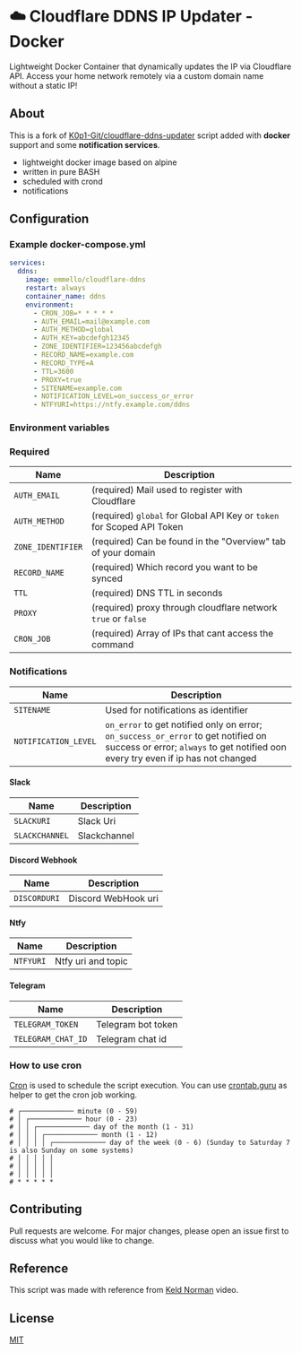 # ☁️ Cloudflare DDNS IP Updater - Docker
Lightweight Docker Container that dynamically updates the IP via Cloudflare API. Access your home network remotely via a custom domain name without a static IP! 

## About
This is a fork of [K0p1-Git/cloudflare-ddns-updater](https://github.com/K0p1-Git/cloudflare-ddns-updater) script added with **docker** support and some **notification services**.
- lightweight docker image based on alpine
- written in pure BASH
- scheduled with crond
- notifications

## Configuration
### Example docker-compose.yml
```yaml
services:
  ddns:
    image: emmello/cloudflare-ddns
    restart: always
    container_name: ddns
    environment:
      - CRON_JOB=* * * * *
      - AUTH_EMAIL=mail@example.com
      - AUTH_METHOD=global
      - AUTH_KEY=abcdefgh12345
      - ZONE_IDENTIFIER=123456abcdefgh
      - RECORD_NAME=example.com
      - RECORD_TYPE=A
      - TTL=3600
      - PROXY=true
      - SITENAME=example.com
      - NOTIFICATION_LEVEL=on_success_or_error
      - NTFYURI=https://ntfy.example.com/ddns

```
### Environment variables
### Required
| Name | Description | 
|---|---|
|`AUTH_EMAIL`|(required) Mail used to register with Cloudflare|
|`AUTH_METHOD`|(required) `global` for Global API Key or `token` for Scoped API Token | 
|`ZONE_IDENTIFIER`|(required) Can be found in the "Overview" tab of your domain|
|`RECORD_NAME`|(required) Which record you want to be synced|
|`TTL`|(required) DNS TTL in seconds |`"token":"abc123"`|
|`PROXY`|(required) proxy through cloudflare network `true` or `false`|
|`CRON_JOB`|(required) Array of IPs that cant access the command|

### Notifications
| Name | Description | 
|---|---|
|`SITENAME`|Used for notifications as identifier|
|`NOTIFICATION_LEVEL`|`on_error` to get notified only on error; `on_success_or_error` to get notified on success or error; `always` to get notified oon every try even if ip has not changed| 

#### Slack
| Name | Description | 
|---|---|
|`SLACKURI`|Slack Uri|
|`SLACKCHANNEL`|Slackchannel| 

#### Discord Webhook
| Name | Description | 
|---|---|
|`DISCORDURI`|Discord WebHook uri| 

#### Ntfy
| Name | Description | 
|---|---|
|`NTFYURI`|Ntfy uri and topic| 

#### Telegram
| Name | Description | 
|---|---|
|`TELEGRAM_TOKEN`|Telegram bot token| 
|`TELEGRAM_CHAT_ID`|Telegram chat id| 

### How to use cron
[Cron](https://en.wikipedia.org/wiki/Cron) is used to schedule the script execution.
You can use [crontab.guru](https://crontab.guru) as helper to get the cron job working.
```
# ┌───────────── minute (0 - 59)
# │ ┌───────────── hour (0 - 23)
# │ │ ┌───────────── day of the month (1 - 31)
# │ │ │ ┌───────────── month (1 - 12)
# │ │ │ │ ┌───────────── day of the week (0 - 6) (Sunday to Saturday 7 is also Sunday on some systems)
# │ │ │ │ │                               
# │ │ │ │ │ 
# │ │ │ │ │ 
# * * * * * 
```

## Contributing
Pull requests are welcome. For major changes, please open an issue first to discuss what you would like to change.

## Reference
This script was made with reference from [Keld Norman](https://www.youtube.com/watch?v=vSIBkH7sxos) video.

## License
[MIT](https://github.com/K0p1-Git/cloudflare-ddns-updater/blob/main/LICENSE)
